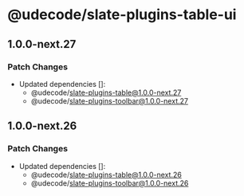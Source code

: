 # @udecode/slate-plugins-table-ui

## 1.0.0-next.27

### Patch Changes

- Updated dependencies []:
  - @udecode/slate-plugins-table@1.0.0-next.27
  - @udecode/slate-plugins-toolbar@1.0.0-next.27

## 1.0.0-next.26

### Patch Changes

- Updated dependencies []:
  - @udecode/slate-plugins-table@1.0.0-next.26
  - @udecode/slate-plugins-toolbar@1.0.0-next.26
